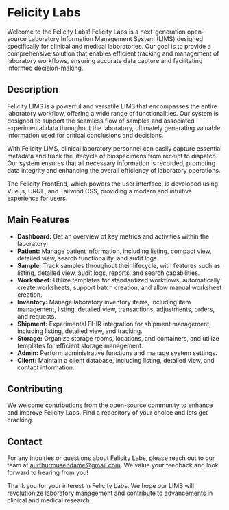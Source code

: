 # Felicity Labs

Welcome to the Felicity Labs! Felicity Labs is a next-generation open-source Laboratory Information Management System (LIMS) designed specifically for clinical and medical laboratories. 
Our goal is to provide a comprehensive solution that enables efficient tracking and management of laboratory workflows, ensuring accurate data capture and facilitating informed decision-making.

## Description

Felicity LIMS is a powerful and versatile LIMS that encompasses the entire laboratory workflow, offering a wide range of functionalities. Our system is designed to support the seamless flow of samples and 
associated experimental data throughout the laboratory, ultimately generating valuable information used for critical conclusions and decisions.

With Felicity LIMS, clinical laboratory personnel can easily capture essential metadata and track the lifecycle of biospecimens from receipt to dispatch. Our system ensures that all necessary information is recorded, 
promoting data integrity and enhancing the overall efficiency of laboratory operations.

The Felicity FrontEnd, which powers the user interface, is developed using Vue.js, URQL, and Tailwind CSS, providing a modern and intuitive experience for users.

## Main Features

- **Dashboard:** Get an overview of key metrics and activities within the laboratory.
- **Patient:** Manage patient information, including listing, compact view, detailed view, search functionality, and audit logs.
- **Sample:** Track samples throughout their lifecycle, with features such as listing, detailed view, audit logs, reports, and search capabilities.
- **Worksheet:** Utilize templates for standardized workflows, automatically create worksheets, support batch creation, and allow manual worksheet creation.
- **Inventory:** Manage laboratory inventory items, including item management, listing, detailed view, transactions, adjustments, orders, and requests.
- **Shipment:** Experimental FHIR integration for shipment management, including listing, detailed view, and tracking.
- **Storage:** Organize storage rooms, locations, and containers, and utilize templates for efficient storage management.
- **Admin:** Perform administrative functions and manage system settings.
- **Client:** Maintain a client database, including listing, detailed view, and contact information.

## Contributing

We welcome contributions from the open-source community to enhance and improve Felicity Labs. Find a repository of your choice and lets get cracking.

## Contact

For any inquiries or questions about Felicity Labs, please reach out to our team at [aurthurmusendame@gmail.com](mailto:aurthurmusendame@gmail.com). We value your feedback and look forward to hearing from you!

Thank you for your interest in Felicity Labs. We hope our LIMS will revolutionize laboratory management and contribute to advancements in clinical and medical research.
